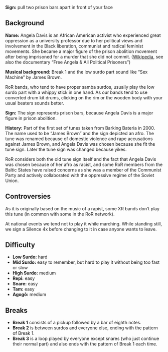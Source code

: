 **Sign:** pull two prison bars apart in front of your face

## Background

**Name:** Angela Davis is an African American activist who experienced great oppression as a university professor due to her political views and involvement in the Black liberation, communist and radical feminist movements. She became a major figure of the prison abolition movement after being imprisoned for a murder that she did not commit. ([Wikipedia](https://en.wikipedia.org/wiki/Angela_Davis), see also the documentary “Free Angela & All Political Prisoners”)

**Musical background:** Break 1 and the low surdo part sound like “Sex Machine” by James Brown.  

RoR bands, who tend to have proper samba surdos, usually play the low surdo part with a whippy stick in one hand. As our bands tend to use converted drum kit drums, clicking on the rim or the wooden body with your usual beaters sounds better.

**Sign:** The sign represents prison bars, because Angela Davis is a major figure in prison abolition.

**History:** Part of the first set of tunes taken from Barking Bateria in 2000. The name used to be “James Brown” and the sign depicted an afro. The tune was renamed because of domestic violence and rape accusations against James Brown, and Angela Davis was chosen because she fit the tune sign. Later the tune sign was changed because yikes.

RoR considers both the old tune sign itself and the fact that Angela Davis was chosen because of her afro as racist, and some RoR members from the Baltic States have raised concerns as she was a member of the Communist Party and actively collaborated with the oppressive regime of the Soviet Union.

## Controversies

As it is originally based on the music of a rapist, some XR bands don’t play this tune (in common with some in the RoR network).

At national events we tend not to play it while marching. While standing still, we sign a Silence 4x before changing to it in case anyone wants to leave.

## Difficulty

* **Low Surdo:** hard
* **Mid Surdo:** easy to remember, but hard to play it without being too fast or slow
* **High Surdo:** medium
* **Repi:** easy
* **Snare:** easy
* **Tam:** easy
* **Agogô:** medium

## Breaks

* **Break 1** consists of a pickup followed by a bar of eighth notes.
* **Break 2** is between surdos and everyone else, ending with the pattern of Break 1.
* **Break 3** is a loop played by everyone except snares (who just continue their normal part) and also ends with the pattern of Break 1 each time.
